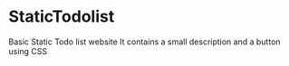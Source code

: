 # StaticTodolist
Basic Static Todo list website It contains a small description and a button using CSS
